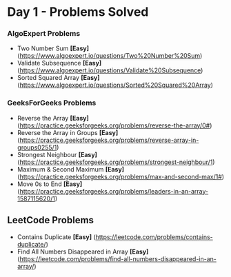 # Day 1 - Problems Solved

### AlgoExpert Problems

* Two Number Sum **[Easy]** (https://www.algoexpert.io/questions/Two%20Number%20Sum)
* Validate Subsequence **[Easy]** (https://www.algoexpert.io/questions/Validate%20Subsequence)
* Sorted Squared Array **[Easy]** (https://www.algoexpert.io/questions/Sorted%20Squared%20Array)

### GeeksForGeeks Problems

* Reverse the Array **[Easy]** (https://practice.geeksforgeeks.org/problems/reverse-the-array/0#)
* Reverse the Array in Groups **[Easy]** (https://practice.geeksforgeeks.org/problems/reverse-array-in-groups0255/1)
* Strongest Neighbour **[Easy]** (https://practice.geeksforgeeks.org/problems/strongest-neighbour/1)
* Maximum & Second Maximum **[Easy]** (https://practice.geeksforgeeks.org/problems/max-and-second-max/1#)
* Move 0s to End **[Easy]** (https://practice.geeksforgeeks.org/problems/leaders-in-an-array-1587115620/1)

## LeetCode Problems

* Contains Duplicate **[Easy]** (https://leetcode.com/problems/contains-duplicate/)
* Find All Numbers Disappeared in Array **[Easy]** (https://leetcode.com/problems/find-all-numbers-disappeared-in-an-array/)
 
